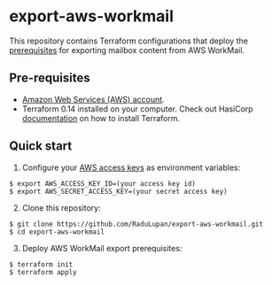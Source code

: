 # export-aws-workmail
This repository contains Terraform configurations that deploy the [prerequisites](https://docs.aws.amazon.com/workmail/latest/adminguide/mail-export.html) for exporting mailbox content from AWS WorkMail.

## Pre-requisites

* [Amazon Web Services (AWS) account](http://aws.amazon.com/).
* Terraform 0.14 installed on your computer. Check out HasiCorp [documentation](https://learn.hashicorp.com/terraform/azure/install) on how to install Terraform.

## Quick start

1. Configure your [AWS access 
keys](http://docs.aws.amazon.com/general/latest/gr/aws-sec-cred-types.html#access-keys-and-secret-access-keys) as 
environment variables:

```
$ export AWS_ACCESS_KEY_ID=(your access key id)
$ export AWS_SECRET_ACCESS_KEY=(your secret access key)
```

2. Clone this repository:

```
$ git clone https://github.com/RaduLupan/export-aws-workmail.git
$ cd export-aws-workmail
```
3. Deploy AWS WorkMail export prerequisites:

```
$ terraform init
$ terraform apply
```
